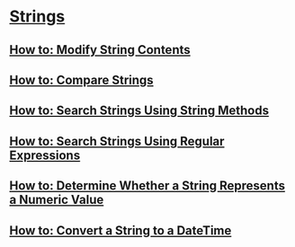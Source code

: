 # [Strings](index.md)
## [How to: Modify String Contents](how-to-modify-string-contents.md)
## [How to: Compare Strings](how-to-compare-strings.md)
## [How to: Search Strings Using String Methods](how-to-search-strings-using-string-methods.md)
## [How to: Search Strings Using Regular Expressions](how-to-search-strings-using-regular-expressions.md)
## [How to: Determine Whether a String Represents a Numeric Value](how-to-determine-whether-a-string-represents-a-numeric-value.md)
## [How to: Convert a String to a DateTime](how-to-convert-a-string-to-a-datetime.md)
